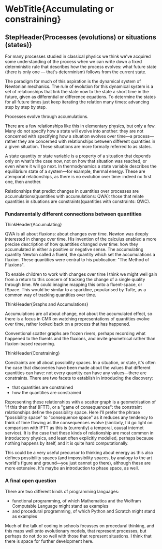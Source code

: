 # WebTitle{Accumulating or constraining}

## StepHeader{Processes (evolutions) or situations (states)}

For many processes studied in classical physics we think we've acquired some understanding of the process when we can write down a fixed deterministic rule that describes how the process evolves: what future state (there is only one — that's determinism) follows from the current state.

The paradigm for much of this aspiration is the dynamical system of Newtonian mechanics. The rule of evolution for this dynamical system is a set of relationships that link the state now to the state a short time in the future, given as differential or difference equations. To determine the states for all future times just keep iterating the relation many times: advancing step by step by step.

Processes evolve through accumulations.

There are a few relationships like this in elementary physics, but only a few. Many do not specify how a state will evolve into another: they are not concerned with specifying how a situation evolves over time—a process—rather they are concerned with relationships between different quantities in a given situation. These situations are more formally referred to as states.

A state quantity or state variable is a property of a situation that depends only on what's the case now, not on how that situation was reached, or even where it will go next. In thermodynamics a state variable describes the equilibrium state of a system—for example, thermal energy. These are atemporal relationships, as there is no evolution over time: indeed no first one, then another.

Relationships that predict changes in quantities over processes are accumulations(quantities with accumulations: QWA): those that relate quantities in situations are constraints(quantities with constraints: QWC).

### Fundamentally different connections between quantities

ThinkHeader{Accumulating}

QWA is all about fluxions: about changes over time. Newton was deeply interested in change over time. His invention of the calculus enabled a more precise description of how quantities changed over time: how they accumulated in either a positive or negative sense. The accumulating quantity Newton called a fluent, the quantity which set the accumulations a fluxion. These quantities were central to his publication: "The Method of Fluxions".

To enable children to work with changes over time I think we might well gain from a return to this concern of tracking the change of a single quality through time. We could imagine mapping this onto a fluent-space, or fSpace. This would be similar to a sparkline, popularised by Tufte, as a common way of tracking quantities over time.

ThinkHeader{Graphs and Accumulations}

Accumulations are all about change, not about the accumulated effect, so there is a focus in CMR on watching representations of quantities evolve over time, rather looked back on a process that has happened.

Conventional scatter graphs are frozen rivers, perhaps recording what happened to the fluents and the fluxions, and invite geometrical rather than fluxion-based reasoning.

ThinkHeader{Constraining}

Constraints are all about possibility spaces. In a situation, or state, it's often the case that discoveries have been made about the values that different quantities can have: not every quantity can have any values—there are constraints. There are two facets to establish in introducing the discovery:

- that quantities are constrained
- how the quantities are constrained

Representing these relationships with a scatter graph is a geometrisation of 'If this then that'(IFTT), or a "game of consequences": the constraint relationships define the possibility space. Here I'll prefer the phrase "possibility space" to "consequence space" as it reduces any tendency to think of time flowing as the consequences evolve (similarly, I'd go light on comparison with IFTT as this is (currently) a temporal, causal internet service). It is the case that these kinds of relationship are most common in introductory physics, and least often explicitly modelled, perhaps because nothing happens by itself, and it is quite hard computationally.

This could be a very useful precursor to thinking about energy as this also defines possibility spaces (and impossibility spaces, by analogy to the art world's figure and ground—you just cannot go there), although these are more extensive. It's maybe an introduction to phase space, as well.

### A final open question

There are two different kinds of programming languages:

- functional programming, of which Mathematica and the Wolfram Computable Language might stand as examples
- and procedural programming, of which Python and Scratch might stand as examples

Much of the talk of coding in schools focusses on procedural thinking, and this maps well onto evolutionary models, that represent processes, but perhaps do not do so well with those that represent situations. I think that there is space for further development here.

